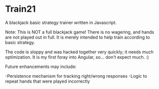 # Train21
A blackjack basic strategy trainer written in Javascript.

Note: This is NOT a full blackjack game! There is no wagering, and hands are not played out in full.  It is merely intended to help train according to basic strategy.

The code is sloppy and was hacked together very quickly; it needs much optimization.  It is my first foray into Angular, so... don't expect much.  :)

Future enhancements may include:

-Persistence mechanism for tracking right/wrong responses
-Logic to repeat hands that were played incorrectly
